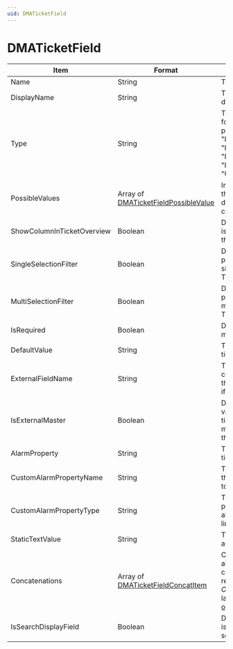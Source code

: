 ```yaml
---
uid: DMATicketField
---
```


# DMATicketField

| Item | Format | Description |
|--|--|--|
| Name                    | String | The system name of the field |
| DisplayName             | String | The name of the field that is displayed for the user. |
| Type                    | String | The type of field. The following values are possible: "Boolean", "Double", "DateTime", "DataMiner Object", "DropDown", "Email", "Integer", "Text", "Url", "User", or "State". |
| PossibleValues          | Array of [DMATicketFieldPossibleValue](xref:DMATicketFieldPossibleValue) | In case a field is of a type that allows the user to select different values, this array contains the different values. |
| ShowColumnInTicketOverview | Boolean | Determines whether the field is displayed as a column in the Ticketing app. |
| SingleSelectionFilter   | Boolean | Determines whether it will be possible to use the field as a single selection filter in the Ticketing overview. |
| MultiSelectionFilter    | Boolean | Determines whether it will be possible to use this field as a multiple selection filter in the Ticketing overview. |
| IsRequired              | Boolean | Determines whether this field must always be filled in. |
| DefaultValue            | String | The default value of the ticket, if applicable. |
| ExternalFieldName       | String | The name of the corresponding field in a third-party ticketing system, if any. |
| IsExternalMaster        | Boolean | Determines whether the value found in the DataMiner ticket is kept when it is merged with a ticket from a third-party system. |
| AlarmProperty           | String | The alarm property that the ticket field is linked to. |
| CustomAlarmPropertyName | String | The custom alarm property that the ticket field is linked to. |
| CustomAlarmPropertyType | String | The type of custom alarm property (element, view, alarm, etc.) that the field is linked to. |
| StaticTextValue         | String | The static text value assigned to the field, if any. |
| Concatenations          | Array of [DMATicketFieldConcatItem](xref:DMATicketFieldConcatItem) | Concatenation of multiple alarm fields and static text, if configured. Note that this requires the *CorrelationTicketAction* soft-launch flag. See [Soft-launch options](xref:SoftLaunchOptions). |
| IsSearchDisplayField    | Boolean | Determines whether the field is displayed when users search for tickets. |

